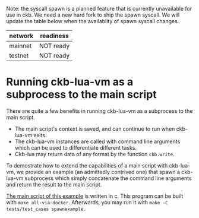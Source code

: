 Note: the syscall spawn is a planned feature that is currently unavailable for use in ckb.
We need a new hard fork to ship the spawn syscall. We will update the table below
when the availablity of spawn syscall changes.

| network | readiness |
|---------|-----------|
| mainnet | NOT ready |
| testnet | NOT ready |

# Running ckb-lua-vm as a subprocess to the main script
There are quite a few benefits in running ckb-lua-vm as a subprocess to the main script.
- The main script's context is saved, and can continue to run when ckb-lua-vm exits.
- The ckb-lua-vm instances are called with command line arguments which can be used to differentiate different tasks.
- Ckb-lua may return data of any format by the function `ckb.write`.

To demostrate how to extend the capabilities of a main script with ckb-lua-vm, we provide
an example (an admittedly contrived one) that spawn a ckb-lua-vm subprocess which simply concatenate
the command line arguments and return the result to the main script.

[The main script of this example](../examples/spawn.c) is written in c.
This program can be built with `make all-via-docker`. Afterwards, you may run it
with `make -C tests/test_cases spawnexample`.
